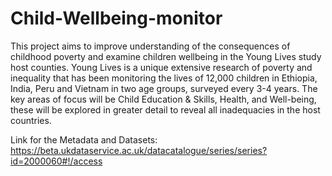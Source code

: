 # Child-Wellbeing-monitor
This project aims to improve understanding of the consequences of childhood poverty and examine children wellbeing in the Young Lives study host counties. Young Lives is a unique extensive research of poverty and inequality that has been monitoring the lives of 12,000 children in Ethiopia, India, Peru and Vietnam in two age groups, surveyed every 3-4 years. The key areas of focus will be Child Education & Skills, Health, and Well-being, these will be explored in greater detail to reveal all inadequacies in the host countries.

Link for the Metadata and Datasets: https://beta.ukdataservice.ac.uk/datacatalogue/series/series?id=2000060#!/access
